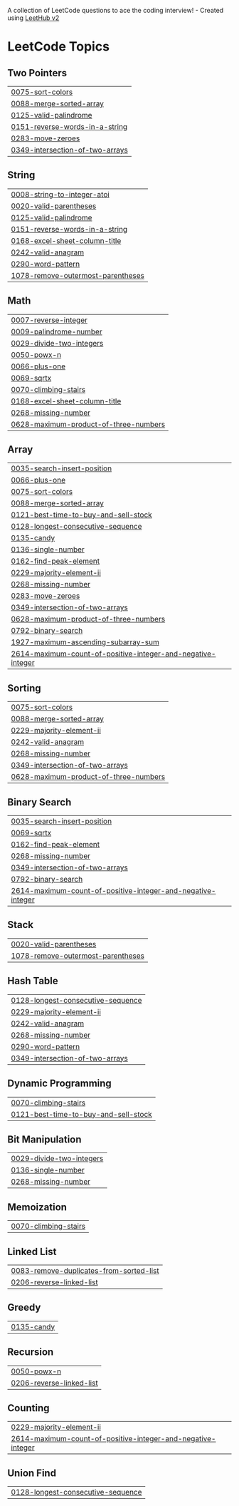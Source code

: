 A collection of LeetCode questions to ace the coding interview! - Created using [LeetHub v2](https://github.com/arunbhardwaj/LeetHub-2.0)
<!---LeetCode Topics Start-->
# LeetCode Topics
## Two Pointers
|  |
| ------- |
| [0075-sort-colors](https://github.com/Prat33k18/Leetcode/tree/master/0075-sort-colors) |
| [0088-merge-sorted-array](https://github.com/Prat33k18/Leetcode/tree/master/0088-merge-sorted-array) |
| [0125-valid-palindrome](https://github.com/Prat33k18/Leetcode/tree/master/0125-valid-palindrome) |
| [0151-reverse-words-in-a-string](https://github.com/Prat33k18/Leetcode/tree/master/0151-reverse-words-in-a-string) |
| [0283-move-zeroes](https://github.com/Prat33k18/Leetcode/tree/master/0283-move-zeroes) |
| [0349-intersection-of-two-arrays](https://github.com/Prat33k18/Leetcode/tree/master/0349-intersection-of-two-arrays) |
## String
|  |
| ------- |
| [0008-string-to-integer-atoi](https://github.com/Prat33k18/Leetcode/tree/master/0008-string-to-integer-atoi) |
| [0020-valid-parentheses](https://github.com/Prat33k18/Leetcode/tree/master/0020-valid-parentheses) |
| [0125-valid-palindrome](https://github.com/Prat33k18/Leetcode/tree/master/0125-valid-palindrome) |
| [0151-reverse-words-in-a-string](https://github.com/Prat33k18/Leetcode/tree/master/0151-reverse-words-in-a-string) |
| [0168-excel-sheet-column-title](https://github.com/Prat33k18/Leetcode/tree/master/0168-excel-sheet-column-title) |
| [0242-valid-anagram](https://github.com/Prat33k18/Leetcode/tree/master/0242-valid-anagram) |
| [0290-word-pattern](https://github.com/Prat33k18/Leetcode/tree/master/0290-word-pattern) |
| [1078-remove-outermost-parentheses](https://github.com/Prat33k18/Leetcode/tree/master/1078-remove-outermost-parentheses) |
## Math
|  |
| ------- |
| [0007-reverse-integer](https://github.com/Prat33k18/Leetcode/tree/master/0007-reverse-integer) |
| [0009-palindrome-number](https://github.com/Prat33k18/Leetcode/tree/master/0009-palindrome-number) |
| [0029-divide-two-integers](https://github.com/Prat33k18/Leetcode/tree/master/0029-divide-two-integers) |
| [0050-powx-n](https://github.com/Prat33k18/Leetcode/tree/master/0050-powx-n) |
| [0066-plus-one](https://github.com/Prat33k18/Leetcode/tree/master/0066-plus-one) |
| [0069-sqrtx](https://github.com/Prat33k18/Leetcode/tree/master/0069-sqrtx) |
| [0070-climbing-stairs](https://github.com/Prat33k18/Leetcode/tree/master/0070-climbing-stairs) |
| [0168-excel-sheet-column-title](https://github.com/Prat33k18/Leetcode/tree/master/0168-excel-sheet-column-title) |
| [0268-missing-number](https://github.com/Prat33k18/Leetcode/tree/master/0268-missing-number) |
| [0628-maximum-product-of-three-numbers](https://github.com/Prat33k18/Leetcode/tree/master/0628-maximum-product-of-three-numbers) |
## Array
|  |
| ------- |
| [0035-search-insert-position](https://github.com/Prat33k18/Leetcode/tree/master/0035-search-insert-position) |
| [0066-plus-one](https://github.com/Prat33k18/Leetcode/tree/master/0066-plus-one) |
| [0075-sort-colors](https://github.com/Prat33k18/Leetcode/tree/master/0075-sort-colors) |
| [0088-merge-sorted-array](https://github.com/Prat33k18/Leetcode/tree/master/0088-merge-sorted-array) |
| [0121-best-time-to-buy-and-sell-stock](https://github.com/Prat33k18/Leetcode/tree/master/0121-best-time-to-buy-and-sell-stock) |
| [0128-longest-consecutive-sequence](https://github.com/Prat33k18/Leetcode/tree/master/0128-longest-consecutive-sequence) |
| [0135-candy](https://github.com/Prat33k18/Leetcode/tree/master/0135-candy) |
| [0136-single-number](https://github.com/Prat33k18/Leetcode/tree/master/0136-single-number) |
| [0162-find-peak-element](https://github.com/Prat33k18/Leetcode/tree/master/0162-find-peak-element) |
| [0229-majority-element-ii](https://github.com/Prat33k18/Leetcode/tree/master/0229-majority-element-ii) |
| [0268-missing-number](https://github.com/Prat33k18/Leetcode/tree/master/0268-missing-number) |
| [0283-move-zeroes](https://github.com/Prat33k18/Leetcode/tree/master/0283-move-zeroes) |
| [0349-intersection-of-two-arrays](https://github.com/Prat33k18/Leetcode/tree/master/0349-intersection-of-two-arrays) |
| [0628-maximum-product-of-three-numbers](https://github.com/Prat33k18/Leetcode/tree/master/0628-maximum-product-of-three-numbers) |
| [0792-binary-search](https://github.com/Prat33k18/Leetcode/tree/master/0792-binary-search) |
| [1927-maximum-ascending-subarray-sum](https://github.com/Prat33k18/Leetcode/tree/master/1927-maximum-ascending-subarray-sum) |
| [2614-maximum-count-of-positive-integer-and-negative-integer](https://github.com/Prat33k18/Leetcode/tree/master/2614-maximum-count-of-positive-integer-and-negative-integer) |
## Sorting
|  |
| ------- |
| [0075-sort-colors](https://github.com/Prat33k18/Leetcode/tree/master/0075-sort-colors) |
| [0088-merge-sorted-array](https://github.com/Prat33k18/Leetcode/tree/master/0088-merge-sorted-array) |
| [0229-majority-element-ii](https://github.com/Prat33k18/Leetcode/tree/master/0229-majority-element-ii) |
| [0242-valid-anagram](https://github.com/Prat33k18/Leetcode/tree/master/0242-valid-anagram) |
| [0268-missing-number](https://github.com/Prat33k18/Leetcode/tree/master/0268-missing-number) |
| [0349-intersection-of-two-arrays](https://github.com/Prat33k18/Leetcode/tree/master/0349-intersection-of-two-arrays) |
| [0628-maximum-product-of-three-numbers](https://github.com/Prat33k18/Leetcode/tree/master/0628-maximum-product-of-three-numbers) |
## Binary Search
|  |
| ------- |
| [0035-search-insert-position](https://github.com/Prat33k18/Leetcode/tree/master/0035-search-insert-position) |
| [0069-sqrtx](https://github.com/Prat33k18/Leetcode/tree/master/0069-sqrtx) |
| [0162-find-peak-element](https://github.com/Prat33k18/Leetcode/tree/master/0162-find-peak-element) |
| [0268-missing-number](https://github.com/Prat33k18/Leetcode/tree/master/0268-missing-number) |
| [0349-intersection-of-two-arrays](https://github.com/Prat33k18/Leetcode/tree/master/0349-intersection-of-two-arrays) |
| [0792-binary-search](https://github.com/Prat33k18/Leetcode/tree/master/0792-binary-search) |
| [2614-maximum-count-of-positive-integer-and-negative-integer](https://github.com/Prat33k18/Leetcode/tree/master/2614-maximum-count-of-positive-integer-and-negative-integer) |
## Stack
|  |
| ------- |
| [0020-valid-parentheses](https://github.com/Prat33k18/Leetcode/tree/master/0020-valid-parentheses) |
| [1078-remove-outermost-parentheses](https://github.com/Prat33k18/Leetcode/tree/master/1078-remove-outermost-parentheses) |
## Hash Table
|  |
| ------- |
| [0128-longest-consecutive-sequence](https://github.com/Prat33k18/Leetcode/tree/master/0128-longest-consecutive-sequence) |
| [0229-majority-element-ii](https://github.com/Prat33k18/Leetcode/tree/master/0229-majority-element-ii) |
| [0242-valid-anagram](https://github.com/Prat33k18/Leetcode/tree/master/0242-valid-anagram) |
| [0268-missing-number](https://github.com/Prat33k18/Leetcode/tree/master/0268-missing-number) |
| [0290-word-pattern](https://github.com/Prat33k18/Leetcode/tree/master/0290-word-pattern) |
| [0349-intersection-of-two-arrays](https://github.com/Prat33k18/Leetcode/tree/master/0349-intersection-of-two-arrays) |
## Dynamic Programming
|  |
| ------- |
| [0070-climbing-stairs](https://github.com/Prat33k18/Leetcode/tree/master/0070-climbing-stairs) |
| [0121-best-time-to-buy-and-sell-stock](https://github.com/Prat33k18/Leetcode/tree/master/0121-best-time-to-buy-and-sell-stock) |
## Bit Manipulation
|  |
| ------- |
| [0029-divide-two-integers](https://github.com/Prat33k18/Leetcode/tree/master/0029-divide-two-integers) |
| [0136-single-number](https://github.com/Prat33k18/Leetcode/tree/master/0136-single-number) |
| [0268-missing-number](https://github.com/Prat33k18/Leetcode/tree/master/0268-missing-number) |
## Memoization
|  |
| ------- |
| [0070-climbing-stairs](https://github.com/Prat33k18/Leetcode/tree/master/0070-climbing-stairs) |
## Linked List
|  |
| ------- |
| [0083-remove-duplicates-from-sorted-list](https://github.com/Prat33k18/Leetcode/tree/master/0083-remove-duplicates-from-sorted-list) |
| [0206-reverse-linked-list](https://github.com/Prat33k18/Leetcode/tree/master/0206-reverse-linked-list) |
## Greedy
|  |
| ------- |
| [0135-candy](https://github.com/Prat33k18/Leetcode/tree/master/0135-candy) |
## Recursion
|  |
| ------- |
| [0050-powx-n](https://github.com/Prat33k18/Leetcode/tree/master/0050-powx-n) |
| [0206-reverse-linked-list](https://github.com/Prat33k18/Leetcode/tree/master/0206-reverse-linked-list) |
## Counting
|  |
| ------- |
| [0229-majority-element-ii](https://github.com/Prat33k18/Leetcode/tree/master/0229-majority-element-ii) |
| [2614-maximum-count-of-positive-integer-and-negative-integer](https://github.com/Prat33k18/Leetcode/tree/master/2614-maximum-count-of-positive-integer-and-negative-integer) |
## Union Find
|  |
| ------- |
| [0128-longest-consecutive-sequence](https://github.com/Prat33k18/Leetcode/tree/master/0128-longest-consecutive-sequence) |
<!---LeetCode Topics End-->